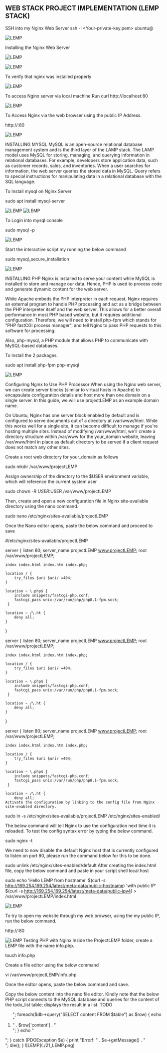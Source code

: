 ## WEB STACK PROJECT IMPLEMENTATION (LEMP STACK)

SSH into my Nginx Web Server
ssh -i <Your-private-key.pem> ubuntu@<EC2-Public-IP-address>

![LEMP](./1_LEMP.jpg)

Installing the Nginx Web Server

![LEMP](./2_LEMP.jpg)

![LEMP](./3_LEMP.jpg)

To verify that nginx was installed properly

![LEMP](./4_LEMP.jpg)

To access Nginx server via local machine
Run curl http://localhost:80

![LEMP](./5_LEMP.jpg)

To Access Nginx via the web browser using the public IP Address.

http://<Public-IP-Address>:80


![LEMP](./6_LEMP.jpg)

INSTALLING MYSQL
MySQL is an open-source relational database management system and is the third layer of the LAMP stack. The LAMP model uses MySQL for storing, managing, and querying information in relational databases. For example, developers store application data, such as customer records, sales, and inventories. When a user searches for information, the web server queries the stored data in MySQL. Query refers to special instructions for manipulating data in a relational database with the SQL language.

To Install mysql on Nginx Server

sudo apt install mysql-server

![LEMP](./16_LEMP.jpg)
![LEMP](./10_LEMP.jpg)

To Login into mysql console

sudo mysql -p

![LEMP](./12_LEMP.jpg)

Start the interactive script my running the below command

sudo mysql_secure_installation

![LEMP](./17_LEMP.jpg)

INSTALLING PHP
Nginx is installed to serve your content while MySQL is installed to store and manage our data. Hence, PHP is used to process code and generate dynamic content for the web server.

While Apache embeds the PHP interpreter in each request, Nginx requires an external program to handle PHP processing and act as a bridge between the PHP interpreter itself and the web server. This allows for a better overall performance in most PHP based website, but it requires additional configuration. Therefore, we will need to install php-fpm which stands for "PHP fastCGI process manager", and tell Nginx to pass PHP requests to this software for processing.

Also, php-mysql, a PHP module that allows PHP to communicate with MySQL-based databases.

To Install the 2 packages.

sudo apt install php-fpm php-mysql

![LEMP](./15_LEMP.jpg)

Configuring Nginx to Use PHP Processor
When using the Nginx web server, we can create server blocks (similar to virtual hosts in Apache) to encapsulate configuration details and host more than one domain on a single server. In this guide, we will use projectLEMP as an example domain name.

On Ubuntu, Nginx has one server block enabled by default and is configured to serve documents out of a directory at /var/www/html. While this works well for a single site, it can become difficult to manage if you're hosting multiple sites. Instead of modifying /var/www/html, we'll create a directory structure within /var/www for the your_domain website, leaving /var/www/html in place as default directory to be served if a client request does not match any other sites.

Create a root web directory for your_domain as follows

sudo mkdir /var/www/projectLEMP

Assign ownership of the directory to the $USER environment variable, which will reference the current system user

sudo chown -R $USER:$USER /var/www/projectLEMP

Then, create and open a new configuration file in Nginx site-available directory using the nano command.

sudo nano /etc/nginx/sites-available/projectLEMP

Once the Nano editor opens, paste the below command and proceed to save

#/etc/nginx/sites-available/projectLEMP

server {
    listen 80;
    server_name projectLEMP www.projectLEMP;
    root /var/www/projectLEMP;

    index index.html index.htm index.php;

    location / {
        try_files $uri $uri/ =404;
    }

    location ~ \.php$ {
        include snippets/fastcgi-php.conf;
        fastcgi_pass unix:/var/run/php/php8.1-fpm.sock;
     }

    location ~ /\.ht {
        deny all;
    }

}

server {
    listen 80;
    server_name projectLEMP www.projectLEMP;
    root /var/www/projectLEMP;

    index index.html index.htm index.php;

    location / {
        try_files $uri $uri/ =404;
    }

    location ~ \.php$ {
        include snippets/fastcgi-php.conf;
        fastcgi_pass unix:/var/run/php/php8.1-fpm.sock;
     }

    location ~ /\.ht {
        deny all;
    }

}

server {
    listen 80;
    server_name projectLEMP www.projectLEMP;
    root /var/www/projectLEMP;

    index index.html index.htm index.php;

    location / {
        try_files $uri $uri/ =404;
    }

    location ~ \.php$ {
        include snippets/fastcgi-php.conf;
        fastcgi_pass unix:/var/run/php/php8.1-fpm.sock;
     }

    location ~ /\.ht {
        deny all;
    Activate the configuration by linking to the config file from Nginx site-enabled directory.

sudo ln -s /etc/nginx/sites-available/projectLEMP /etc/nginx/sites-enabled/

The below command will tell Nginx to use the configuration next time it is reloaded. To test the config syntax error by typing the below command.

sudo nginx -t

We need to now disable the default Nginx host that is currently configured to listen on port 80, please run the command below for this to be done.

sudo unlink /etc/nginx/sites-enabled/default
After creating the index.html file, copy the below command and paste in your script shell local host

sudo echo 'Hello LEMP from hostname' $(curl -s http://169.254.169.254/latest/meta-data/public-hostname) 'with public IP' $(curl -s http://169.254.169.254/latest/meta-data/public-ipv4) > /var/www/projectLEMP/index.html



![LEMP](./13_LEMP.jpg)

To try to open my website through my web browser, using the my public IP, run the below command.

http://<Public-IP-Address>:80

![LEMP](./14_LEMP.jpg)
Testing PHP with Nginx
Inside the ProjectLEMP folder, create a LEMP file with the name info.php.

touch info.php

Create a file editor using the below command

vi /var/www/projectLEMP/info.php

Once the eidtor opens, paste the below command and save.

<?php
phpinfo();

Now, we can access this page in the web browser by visiting the domain name or public IP address we had setup in the Nginx configuration file.

http://`server_domain_or_IP`/info.php

![LEMP](./22_LEMP.png)

Retrieving Data from SQL Database with PHP
We will be creating a sample database called example_database and a username called example_user. We will create this user with the mysql_native_password authentication method in order to be able to connect to the MySQL database from PHP. Also, at this time, the native MySQL PHP library mysqlnd doesn't support calling_sha2_authentication, the default authentication method for MySQL8.
Connect to MySQL using the below command, provide your MySQL password to gain entrance to the database
sudo mysql -p

Create a new Database by running the below command
CREATE DATABASE example_database;

![LEMP](./19_LEMP.jpg)

Create a new user and grant him full priviledges on the database you have just created. create a new user with the name example_user, using mysql_native_password as default authentication method. We're defining the user's password as PassWord.1 but will be replacing the password with a more secured password.
CREATE USER 'example_user'@'%' IDENTIFIED WITH mysql_native_password BY 'PassWord.1';
Show the list of MySQL Databases

SHOW DATABASES;

![LEMP](./18_LEMP.jpg)

Now, I will create a PHP script that will connect to MySQL and query for the content. Create a new PHP file called todo_list.php from the custom root directory using the below command

nano /var/www/projectLEMP/todo_list.php

<Images/Create a new PHP file called todo_list.php>

Copy the below content into the nano file editor. Kindly note that the below PHP script connects to the MySQL database and queries for the content of the todo_list table; displays the result in a list.

<?php
$user = "example_user";
$password = "PassWord.1";
$database = "example_database";
$table = "todo_list";

try {
  $db = new PDO("mysql:host=localhost;dbname=$database", $user, $password);
  echo "<h2>TODO</h2><ol>";
  foreach($db->query("SELECT content FROM $table") as $row) {
    echo "<li>" . $row['content'] . "</li>";
  }
  echo "</ol>";
} catch (PDOException $e) {
    print "Error!: " . $e->getMessage() . "<br/>";
    die();
}

![LEMP](./21_LEMP.png)






